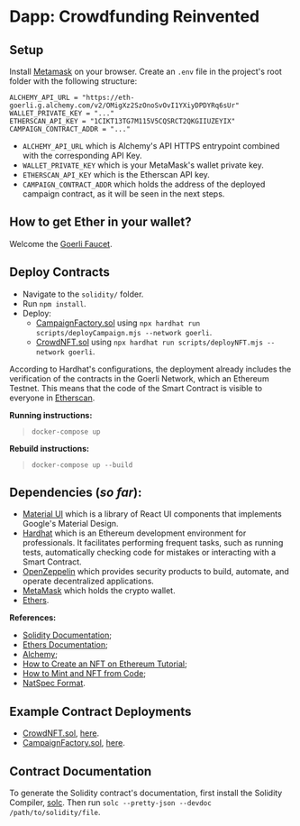 # Dapp: Crowdfunding Reinvented

## Setup

Install [Metamask](https://metamask.io/) on your browser. Create an `.env` file in the project's root folder with the following structure:

```
ALCHEMY_API_URL = "https://eth-goerli.g.alchemy.com/v2/OMigXz2SzOnoSvOvI1YXiyDPDYRq6sUr"
WALLET_PRIVATE_KEY = "..."
ETHERSCAN_API_KEY = "1CIKT13TG7M115V5CQSRCT2QKGIIUZEYIX"
CAMPAIGN_CONTRACT_ADDR = "..."
```

- `ALCHEMY_API_URL` which is Alchemy's API HTTPS entrypoint combined with the corresponding API Key.
- `WALLET_PRIVATE_KEY` which is your MetaMask's wallet private key.
- `ETHERSCAN_API_KEY` which is the Etherscan API key.
- `CAMPAIGN_CONTRACT_ADDR` which holds the address of the deployed campaign contract, as it will be seen in the next steps.
## How to get Ether in your wallet?

Welcome the [Goerli Faucet](https://goerlifaucet.com/).
## Deploy Contracts

- Navigate to the `solidity/` folder. 
- Run `npm install`.
- Deploy:
    - [CampaignFactory.sol](./solidity/contracts/CampaignFactory.sol) using `npx hardhat run scripts/deployCampaign.mjs --network goerli`.
    - [CrowdNFT.sol](./solidity/contracts/CrowdNFT.sol) using `npx hardhat run scripts/deployNFT.mjs --network goerli`.

According to Hardhat's configurations, the deployment already includes the verification of the contracts in the Goerli Network, which an Ethereum Testnet. This means that the code of the Smart Contract is visible to everyone in [Etherscan](https://goerli.etherscan.io/).

**Running instructions:**

> `docker-compose up`

**Rebuild instructions:**

> `docker-compose up --build`

## Dependencies (*so far*):

- [Material UI](https://mui.com/material-ui/getting-started/overview/) which is a library of React UI components that implements Google's Material Design.
- [Hardhat](https://hardhat.org/) which is an Ethereum development environment for professionals. It facilitates performing frequent tasks, such as running tests, automatically checking code for mistakes or interacting with a Smart Contract.
- [OpenZeppelin](https://www.openzeppelin.com/) which provides security products to build, automate, and operate decentralized applications.
- [MetaMask](https://metamask.io/) which holds the crypto wallet.
- [Ethers](https://docs.ethers.io/v5/).

**References:**
- [Solidity Documentation](https://docs.soliditylang.org/en/v0.8.17/index.html);
- [Ethers Documentation](https://docs.ethers.io/v5/);
- [Alchemy](https://dashboard.alchemy.com/);
- [How to Create an NFT on Ethereum Tutorial](https://docs.alchemy.com/docs/how-to-create-an-nft#step-3-add-goerlieth-from-a-faucet);
- [How to Mint and NFT from Code](https://docs.alchemy.com/docs/how-to-mint-an-nft-from-code);
- [NatSpec Format](https://docs.soliditylang.org/en/develop/natspec-format.html).

## Example Contract Deployments
- [CrowdNFT.sol](./solidity/contracts/CrowdNFT.sol), [here](https://goerli.etherscan.io/address/0x5f68fcc1f4eb0246e66278b600aa2ea6d4517ba4).
- [CampaignFactory.sol](./solidity/contracts/CampaignFactory.sol), [here](https://goerli.etherscan.io/address/0x55d7ff88e359de266ed81f49a605b4f7a8a21e62).

## Contract Documentation

To generate the Solidity contract's documentation, first install the Solidity Compiler, [solc](https://docs.soliditylang.org/en/v0.8.17/installing-solidity.html#clone-the-repository). Then run `solc --pretty-json --devdoc /path/to/solidity/file`.